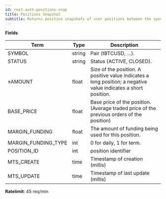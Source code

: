 ```yaml
---
id: rest-auth-positions-snap
title: Positions Snapshot
subtitle: Returns position snapshots of user positions between the specified start and end perimiters. Snapshots are taken daily.
---
```


**Fields**

Term | Type | Description
--|--|--
SYMBOL | string | Pair (tBTCUSD, …).
STATUS | string | Status (ACTIVE, CLOSED).
±AMOUNT | float | Size of the position. A positive value indicates a long position; a negative value indicates a short position.
BASE_PRICE | float | Base price of the position. (Average traded price of the previous orders of the position)
MARGIN_FUNDING | float | The amount of funding being used for this position.
MARGIN_FUNDING_TYPE | int | 0 for daily, 1 for term.
POSITION_ID | int | position identifier
MTS_CREATE | time | Timestamp of creation (millis)
MTS_UPDATE | time | Timestamp of last update (millis)

**Ratelimit**: 45 req/min
